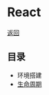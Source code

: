 [root]: /README.md
[react>life_cycle]: /note/react/life_cycle.md

# React

[返回][root]

## 目录

- 环境搭建
- [生命周期][react>life_cycle]
